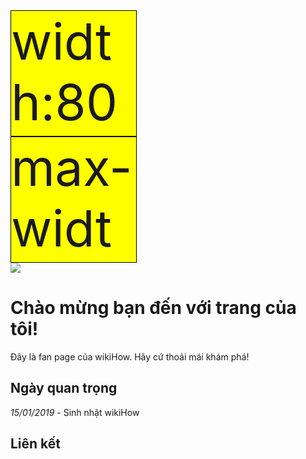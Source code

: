 <!DOCTYPE html>
<html>
<head>
<title>Pham Ngoc Anh Quoc</title>
   <style type="text/css">
  .div1{
    font-size:80px;
    border: 1px solid black;
    background-color: yellow;
    width: 200px;
    height: 200px;
    overflow: auto;}
  .div2{
    font-size:80px;
    border: 1px solid black;
    background-color: yellow;
    width: 200px;
    height: 200px;
    overflow: hidden;
}    </style>
</head>
<body>
         <div class="div1">width:800px</div>
        <div class="div2">max-width:800px</div>
<img src="https://toanthaydinh.com/wp-content/uploads/2020/04/anh-bia-anime-cap-doi-8.png">
<h1>Chào mừng bạn đến với trang của tôi!</h1>
<p>Đây là fan page của wikiHow. Hãy cứ thoải mái khám phá!</p>
<h2>Ngày quan trọng</h2>
<p><i>15/01/2019</i> - Sinh nhật wikiHow</p>
<h2>Liên kết</h2>
</body>
</html>
